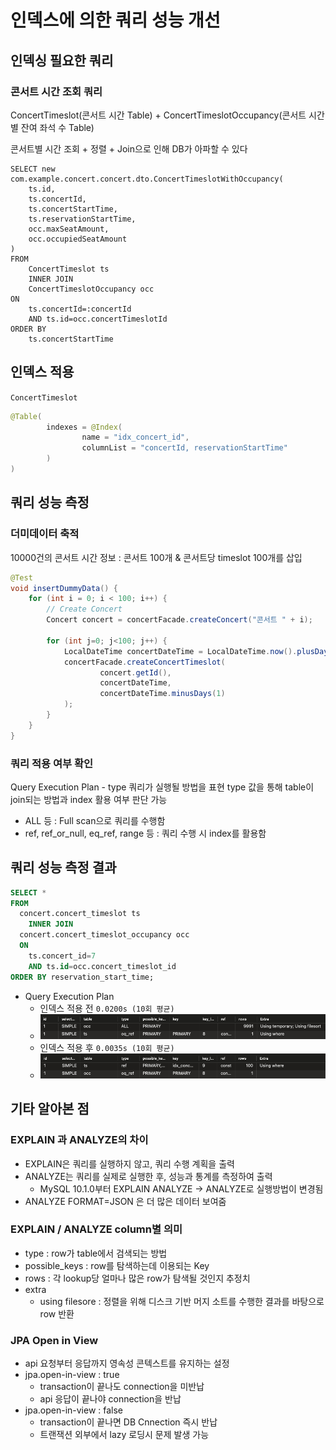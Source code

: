 # 인덱스에 의한 쿼리 성능 개선
## 인덱싱 필요한 쿼리
### 콘서트 시간 조회 쿼리
ConcertTimeslot(콘서트 시간 Table) + ConcertTimeslotOccupancy(콘서트 시간별 잔여 좌석 수 Table)

콘서트별 시간 조회 + 정렬 + Join으로 인해 DB가 아파할 수 있다
```jpaql
SELECT new com.example.concert.concert.dto.ConcertTimeslotWithOccupancy(
    ts.id,
    ts.concertId,
    ts.concertStartTime,
    ts.reservationStartTime,
    occ.maxSeatAmount,
    occ.occupiedSeatAmount
)
FROM
    ConcertTimeslot ts
    INNER JOIN
    ConcertTimeslotOccupancy occ
ON
    ts.concertId=:concertId
    AND ts.id=occ.concertTimeslotId
ORDER BY
    ts.concertStartTime
```

## 인덱스 적용
`ConcertTimeslot`
```java
@Table(
        indexes = @Index(
                name = "idx_concert_id",
                columnList = "concertId, reservationStartTime"
        )
)
```

## 쿼리 성능 측정
### 더미데이터 축적
10000건의 콘서트 시간 정보 : 콘서트 100개 & 콘서트당 timeslot 100개를 삽입
```java
@Test
void insertDummyData() {
    for (int i = 0; i < 100; i++) {
        // Create Concert
        Concert concert = concertFacade.createConcert("콘서트 " + i);

        for (int j=0; j<100; j++) {
            LocalDateTime concertDateTime = LocalDateTime.now().plusDays(10 + j);
            concertFacade.createConcertTimeslot(
                    concert.getId(),
                    concertDateTime,
                    concertDateTime.minusDays(1)
            );
        }
    }
}
```

### 쿼리 적용 여부 확인
Query Execution Plan - type
쿼리가 실행될 방법을 표현
type 값을 통해 table이 join되는 방법과 index 활용 여부 판단 가능
- ALL 등 : Full scan으로 쿼리를 수행함
- ref, ref_or_null, eq_ref, range 등 : 쿼리 수행 시 index를 활용함

## 쿼리 성능 측정 결과
```sql
SELECT *
FROM
  concert.concert_timeslot ts
    INNER JOIN
  concert.concert_timeslot_occupancy occ
  ON
    ts.concert_id=7
    AND ts.id=occ.concert_timeslot_id
ORDER BY reservation_start_time;
```
- Query Execution Plan
  - 인덱스 적용 전 `0.0200s (10회 평균)`
  - ![index_before](index_before.png)
  - 인덱스 적용 후 `0.0035s (10회 평균)`
  - ![index_after](index_after.png)

## 기타 알아본 점
### EXPLAIN 과 ANALYZE의 차이
- EXPLAIN은 쿼리를 실행하지 않고, 쿼리 수행 계획을 출력
- ANALYZE는 쿼리를 실제로 실행한 후, 성능과 통계를 측정하여 출력
  - MySQL 10.1.0부터 EXPLAIN ANALYZE -> ANALYZE로 실행방법이 변경됨
- ANALYZE FORMAT=JSON 은 더 많은 데이터 보여줌

### EXPLAIN / ANALYZE column별 의미
- type : row가 table에서 검색되는 방법
- possible_keys : row를 탐색하는데 이용되는 Key
- rows : 각 lookup당 얼마나 많은 row가 탐색될 것인지 추정치
- extra
  - using filesore : 정렬을 위해 디스크 기반 머지 소트를 수행한 결과를 바탕으로 row 반환

### JPA Open in View
- api 요청부터 응답까지 영속성 콘텍스트를 유지하는 설정
- jpa.open-in-view : true
  - transaction이 끝나도 connection을 미반납
  - api 응답이 끝나야 connection을 반납
- jpa.open-in-view : false
  - transaction이 끝나면 DB Cnnection 즉시 반납
  - 트랜잭션 외부에서 lazy 로딩시 문제 발생 가능
